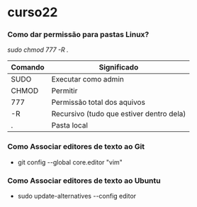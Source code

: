 # curso22

### Como dar permissão para pastas Linux?

*sudo chmod 777 -R .*

| Comando | Significado | 
|--- |--- |
| SUDO | Executar como admin |  
|CHMOD | Permitir |
|777 | Permissão total dos aquivos|
|-R | Recursivo (tudo que estiver dentro dela)|
|. |Pasta local|

### Como Associar editores de texto ao Git
* git config --global core.editor "vim"

### Como Associar editores de texto ao Ubuntu
* sudo update-alternatives --config editor
